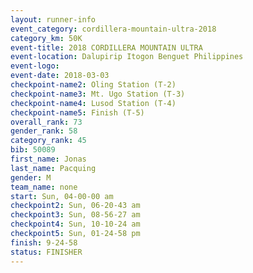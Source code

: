 ```yaml
---
layout: runner-info 
event_category: cordillera-mountain-ultra-2018 
category_km: 50K 
event-title: 2018 CORDILLERA MOUNTAIN ULTRA 
event-location: Dalupirip Itogon Benguet Philippines 
event-logo: 
event-date: 2018-03-03 
checkpoint-name2: Oling Station (T-2) 
checkpoint-name3: Mt. Ugo Station (T-3) 
checkpoint-name4: Lusod Station (T-4) 
checkpoint-name5: Finish (T-5) 
overall_rank: 73
gender_rank: 58
category_rank: 45
bib: 50089
first_name: Jonas
last_name: Pacquing
gender: M
team_name: none
start: Sun, 04-00-00 am
checkpoint2: Sun, 06-20-43 am
checkpoint3: Sun, 08-56-27 am
checkpoint4: Sun, 10-10-24 am
checkpoint5: Sun, 01-24-58 pm
finish: 9-24-58
status: FINISHER
---
```

